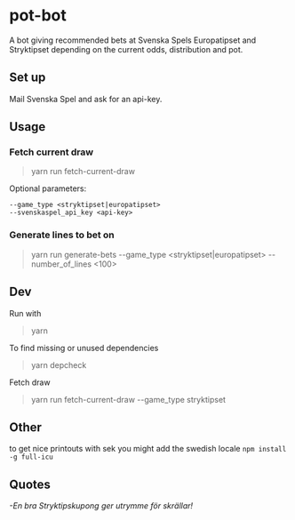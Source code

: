 # pot-bot

A bot giving recommended bets at Svenska Spels Europatipset and Stryktipset depending on the current odds, distribution and pot.

## Set up

Mail Svenska Spel and ask for an api-key.

## Usage

### Fetch current draw

> yarn run fetch-current-draw

Optional parameters:

```
--game_type <stryktipset|europatipset>
--svenskaspel_api_key <api-key>
```

### Generate lines to bet on

> yarn run generate-bets --game_type <stryktipset|europatipset> --number_of_lines <100>

## Dev

Run with

> yarn

To find missing or unused dependencies

> yarn depcheck

Fetch draw

> yarn run fetch-current-draw --game_type stryktipset

## Other

to get nice printouts with sek you might add the swedish locale
`npm install -g full-icu`

## Quotes

_-En bra Stryktipskupong ger utrymme för skrällar!_
